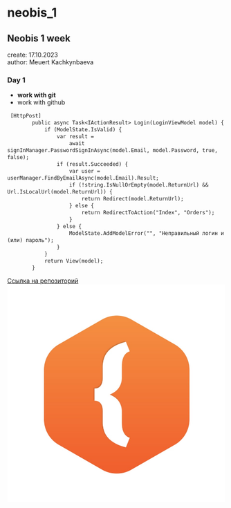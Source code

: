 # neobis_1
## Neobis 1 week  
create: 17.10.2023  
author: Meuert Kachkynbaeva  

### Day 1  
* __work with git__
* work with github

~~~
 [HttpPost]
        public async Task<IActionResult> Login(LoginViewModel model) {
            if (ModelState.IsValid) {
                var result =
                    await signInManager.PasswordSignInAsync(model.Email, model.Password, true, false);
                if (result.Succeeded) {
                    var user = userManager.FindByEmailAsync(model.Email).Result;
                    if (!string.IsNullOrEmpty(model.ReturnUrl) && Url.IsLocalUrl(model.ReturnUrl)) {
                        return Redirect(model.ReturnUrl);
                    } else {
                        return RedirectToAction("Index", "Orders");
                    }
                } else {
                    ModelState.AddModelError("", "Неправильный логин и (или) пароль");
                }
            }
            return View(model);
        }
~~~
[Ссылка на репозиторий](https://github.com/teurem/VKR-AutoServise/tree/master)  
![JavaRush](javarush.jpg)
